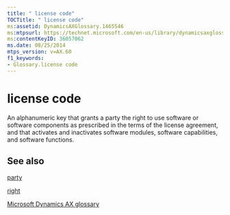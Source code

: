 ```yaml
---
title: " license code"
TOCTitle: " license code"
ms:assetid: DynamicsAXGlossary.1465546
ms:mtpsurl: https://technet.microsoft.com/en-us/library/dynamicsaxglossary.1465546(v=AX.60)
ms:contentKeyID: 36057062
ms.date: 08/25/2014
mtps_version: v=AX.60
f1_keywords:
- Glossary.license code
---
```


# license code

An alphanumeric key that grants a party the right to use software or software components as prescribed in the terms of the license agreement, and that activates and inactivates software modules, software capabilities, and software functions.

## See also

[party](https://technet.microsoft.com/en-us/library/hh208669\(v=ax.60\))

[right](right.md)

[Microsoft Dynamics AX glossary](glossary/microsoft-dynamics-ax-glossary.md)

  


